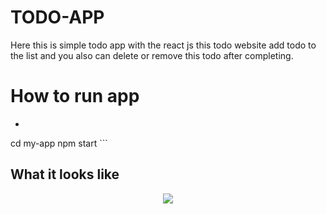 # TODO-APP

Here this is simple todo app with the react js this todo website add todo to the list and you also can delete or remove this todo after completing.

# How to run app

 * ``` npx create-react-app my-app
cd my-app
npm start ```

## What it looks like

<p align="center">
  <img src="clock_gif.gif">
</P>
